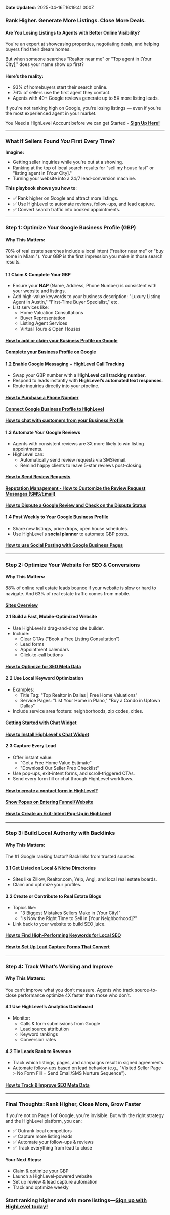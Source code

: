 **Date Updated:** 2025-04-16T16:19:41.000Z

### **Rank Higher. Generate More Listings. Close More Deals.**

  
#### **Are You Losing Listings to Agents with Better Online Visibility?**

You're an expert at showcasing properties, negotiating deals, and helping buyers find their dream homes. 

But when someone searches "Realtor near me" or "Top agent in \[Your City\]," does your name show up first?

####   

#### **Here’s the reality:**

* 93% of homebuyers start their search online.
* 76% of sellers use the first agent they contact.
* Agents with 40+ Google reviews generate up to 5X more listing leads.

  
If you're not ranking high on Google, you're losing listings — even if you're the most experienced agent in your market.

  
You Need a HighLevel Account before we can get Started - **[Sign Up Here!](https://www.gohighlevel.com/988775b9?utm%5Fsource=SEO&utm%5Fmedium=Organic&utm%5Fcampaign=Real+Estate&utm%5Fterm=Real+Estate+Agent&utm%5Fcontent=Playbook)**

---

### **What If Sellers Found _You_ First Every Time?**

**Imagine:**

* Getting seller inquiries while you're out at a showing.
* Ranking at the top of local search results for "sell my house fast" or "listing agent in \[Your City\]."
* Turning your website into a 24/7 lead-conversion machine.

**This playbook shows you how to**:

* ✅ Rank higher on Google and attract more listings.
* ✅ Use HighLevel to automate reviews, follow-ups, and lead capture.
* ✅ Convert search traffic into booked appointments.

---

### **Step 1: Optimize Your Google Business Profile (GBP)**

#### **Why This Matters:**

70% of real estate searches include a local intent ("realtor near me" or "buy home in Miami"). Your GBP is the first impression you make in those search results.

###   

#### **1.1 Claim & Complete Your GBP**

* Ensure your **NAP** (Name, Address, Phone Number) is consistent with your website and listings.
* Add high-value keywords to your business description: "Luxury Listing Agent in Austin," "First-Time Buyer Specialist," etc.
* List services like:  
   * Home Valuation Consultations  
   * Buyer Representation  
   * Listing Agent Services  
   * Virtual Tours & Open Houses[](https://support.google.com/business/answer/2911778?utm%5Fsource=HighLevel+HelpDesk&utm%5Fmedium=organic)[](https://support.google.com/business/answer/2911778?utm%5Fsource=HighLevel+HelpDesk&utm%5Fmedium=organic)

#### [How to add or claim your Business Profile on Google](https://support.google.com/business/answer/2911778?utm%5Fsource=HighLevel+HelpDesk&utm%5Fmedium=organic)

#### [Complete your Business Profile on Google](https://support.google.com/business/answer/10515606?utm%5Fsource=HighLevel+HelpDesk&utm%5Fmedium=organic)

  
#### **1.2 Enable Google Messaging + HighLevel Call Tracking**

* Swap your GBP number with a **HighLevel call tracking number**.
* Respond to leads instantly with **HighLevel’s automated text responses**.
* Route inquiries directly into your pipeline.

#### [How to Purchase a Phone Number](https://help.gohighlevel.com/en/support/solutions/articles/155000003226)

#### [Connect Google Business Profile to HighLevel ](https://help.gohighlevel.com/en/support/solutions/articles/48001222899)

#### [How to chat with customers from your Business Profile](https://support.google.com/business/answer/15013580?utm%5Fsource=HighLevel+HelpDesk&utm%5Fmedium=organic)

  
#### **1.3 Automate Your Google Reviews**

* Agents with consistent reviews are 3X more likely to win listing appointments.
* HighLevel can:  
   * Automatically send review requests via SMS/email.  
   * Remind happy clients to leave 5-star reviews post-closing.

#### [How to Send Review Requests](https://help.gohighlevel.com/en/support/solutions/articles/48001222668)

#### [Reputation Management - How to Customize the Review Request Messages (SMS/Email)](https://help.gohighlevel.com/en/support/solutions/articles/48000980328)

#### [How to Dispute a Google Review and Check on the Dispute Status](https://help.gohighlevel.com/en/support/solutions/articles/48001180761)  
  
  
#### **1.4 Post Weekly to Your Google Business Profile**

* Share new listings, price drops, open house schedules.
* Use HighLevel's **social planner** to automate GBP posts.

#### [How to use Social Posting with Google Business Pages](https://help.gohighlevel.com/en/support/solutions/articles/48001210325)  

  
---

### **Step 2: Optimize Your Website for SEO & Conversions**

#### **Why This Matters:**

88% of online real estate leads bounce if your website is slow or hard to navigate. And 63% of real estate traffic comes from mobile.

#### [Sites Overview](https://help.gohighlevel.com/en/support/solutions/articles/155000001633)

  
#### **2.1 Build a Fast, Mobile-Optimized Website**

* Use HighLevel’s drag-and-drop site builder.
* Include:  
   * Clear CTAs ("Book a Free Listing Consultation")  
   * Lead forms  
   * Appointment calendars  
   * Click-to-call buttons

#### [How to Optimize for SEO Meta Data](https://help.gohighlevel.com/en/support/solutions/articles/48000980312)

  
#### **2.2 Use Local Keyword Optimization**

* Examples:  
   * Title Tag: "Top Realtor in Dallas | Free Home Valuations"  
   * Service Pages: "List Your Home in Plano," "Buy a Condo in Uptown Dallas"
* Include service area footers: neighborhoods, zip codes, cities.

#### [Getting Started with Chat Widget](https://help.gohighlevel.com/en/support/solutions/articles/155000004102)

#### [How to Install HighLevel's Chat Widget](https://help.gohighlevel.com/en/support/solutions/articles/48000984860)

  
#### **2.3 Capture Every Lead**

* Offer instant value:  
   * "Get a Free Home Value Estimate"  
   * "Download Our Seller Prep Checklist"
* Use pop-ups, exit-intent forms, and scroll-triggered CTAs.
* Send every form fill or chat through HighLevel workflows.

#### [How to create a contact form in HighLevel?](https://help.gohighlevel.com/en/support/solutions/articles/155000004549)

#### [Show Popup on Entering Funnel/Website](https://help.gohighlevel.com/en/support/solutions/articles/48001150093)

#### [How to Create an Exit-Intent Pop-Up in HighLevel](https://help.gohighlevel.com/en/support/solutions/articles/155000004553)

  
---

### **Step 3: Build Local Authority with Backlinks**

#### **Why This Matters:**

The #1 Google ranking factor? Backlinks from trusted sources.

  
#### **3.1 Get Listed on Local & Niche Directories**

* Sites like Zillow, Realtor.com, Yelp, Angi, and local real estate boards.
* Claim and optimize your profiles.

#### **3.2 Create or Contribute to Real Estate Blogs**

* Topics like:  
   * "3 Biggest Mistakes Sellers Make in \[Your City\]"  
   * "Is Now the Right Time to Sell in \[Your Neighborhood\]?"
* Link back to your website to build SEO juice.

#### [How to Find High-Performing Keywords for Local SEO](https://help.gohighlevel.com/support/solutions/articles/155000002910-how-to-add-seo-descriptions-and-keywords-to-boost-your-ecommerce-ranking)

#### [How to Set Up Lead Capture Forms That Convert](https://help.gohighlevel.com/support/solutions/articles/155000004549-how-to-create-a-contact-form-in-highlevel-)

  
---

### **Step 4: Track What’s Working and Improve**

#### Why This Matters:

You can’t improve what you don’t measure. Agents who track source-to-close performance optimize 4X faster than those who don’t.

  
#### **4.1 Use HighLevel’s Analytics Dashboard**

* Monitor:  
   * Calls & form submissions from Google  
   * Lead source attribution  
   * Keyword rankings  
   * Conversion rates

#### **4.2 Tie Leads Back to Revenue**

* Track which listings, pages, and campaigns result in signed agreements.
* Automate follow-ups based on lead behavior (e.g., "Visited Seller Page > No Form Fill = Send Email/SMS Nurture Sequence").

#### [How to Track & Improve SEO Meta Data](https://help.gohighlevel.com/support/solutions/articles/48000980312-seo-meta-data)

  
---

### **Final Thoughts: Rank Higher, Close More, Grow Faster**

  
If you're not on Page 1 of Google, you’re invisible. But with the right strategy and the HighLevel platform, you can:

* ✅ Outrank local competitors
* ✅ Capture more listing leads
* ✅ Automate your follow-ups & reviews
* ✅ Track everything from lead to close

  
#### **Your Next Steps:**

* Claim & optimize your GBP
* Launch a HighLevel-powered website
* Set up review & lead capture automation
* Track and optimize weekly

  
### Start ranking higher and win more listings—**[Sign up with HighLevel today!](https://www.gohighlevel.com/988775b9?utm%5Fsource=SEO&utm%5Fmedium=Organic&utm%5Fcampaign=Real+Estate&utm%5Fterm=Real+Estate+Agent&utm%5Fcontent=Playbook)**